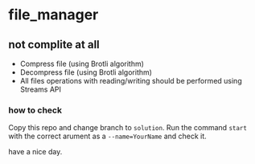 # file_manager

## not complite at all
- Compress file (using Brotli algorithm)
- Decompress file (using Brotli algorithm)
- All files operations with reading/writing should be performed using Streams API

### how to check
Copy this repo and change branch to `solution`. Run the command `start` with the correct arument as a `--name=YourName` and check it. 


have a nice day.
